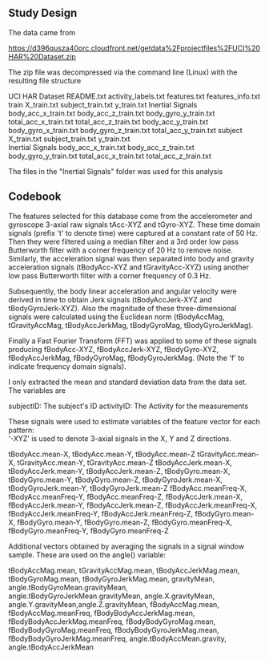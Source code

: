 Study Design
------------------

The data came from

https://d396qusza40orc.cloudfront.net/getdata%2Fprojectfiles%2FUCI%20HAR%20Dataset.zip

The zip file was decompressed via the command line (Linux) with the resulting file structure

UCI HAR Dataset
  README.txt
  activity_labels.txt
  features.txt
  features_info.txt
  train
    X_train.txt
    subject_train.txt
    y_train.txt
    Inertial Signals
      body_acc_x_train.txt
      body_acc_z_train.txt
      body_gyro_y_train.txt
      total_acc_x_train.txt
      total_acc_z_train.txt
body_acc_y_train.txt  body_gyro_x_train.txt  body_gyro_z_train.txt  total_acc_y_train.txt
  subject
    X_train.txt
    subject_train.txt
    y_train.txt    
    Inertial Signals
      body_acc_x_train.txt
      body_acc_z_train.txt
      body_gyro_y_train.txt
      total_acc_x_train.txt
      total_acc_z_train.txt

The files in the "Inertial Signals" folder was used for this analysis

Codebook
------------
The features selected for this database come from the accelerometer and gyroscope 3-axial raw signals tAcc-XYZ and tGyro-XYZ. These time domain signals (prefix 't' to denote time) were captured at a constant rate of 50 Hz. Then they were filtered using a median filter and a 3rd order low pass Butterworth filter with a corner frequency of 20 Hz to remove noise. Similarly, the acceleration signal was then separated into body and gravity acceleration signals (tBodyAcc-XYZ and tGravityAcc-XYZ) using another low pass Butterworth filter with a corner frequency of 0.3 Hz. 

Subsequently, the body linear acceleration and angular velocity were derived in time to obtain Jerk signals (tBodyAccJerk-XYZ and tBodyGyroJerk-XYZ). Also the magnitude of these three-dimensional signals were calculated using the Euclidean norm (tBodyAccMag, tGravityAccMag, tBodyAccJerkMag, tBodyGyroMag, tBodyGyroJerkMag). 

Finally a Fast Fourier Transform (FFT) was applied to some of these signals producing fBodyAcc-XYZ, fBodyAccJerk-XYZ, fBodyGyro-XYZ, fBodyAccJerkMag, fBodyGyroMag, fBodyGyroJerkMag. (Note the 'f' to indicate frequency domain signals). 


I only extracted the mean and standard deviation data from the data set. The variables are

subjectID:  The subject's ID
activityID: The Activity for the measurements

These signals were used to estimate variables of the feature vector for each pattern:  
'-XYZ' is used to denote 3-axial signals in the X, Y and Z directions.

tBodyAcc.mean-X, tBodyAcc.mean-Y, tBodyAcc.mean-Z
tGravityAcc.mean-X, tGravityAcc.mean-Y, tGravityAcc.mean-Z
tBodyAccJerk.mean-X, tBodyAccJerk.mean-Y, tBodyAccJerk.mean-Z,
tBodyGyro.mean-X, tBodyGyro.mean-Y, tBodyGyro.mean-Z,
tBodyGyroJerk.mean-X, tBodyGyroJerk.mean-Y, tBodyGyroJerk.mean-Z
fBodyAcc.meanFreq-X, fBodyAcc.meanFreq-Y, fBodyAcc.meanFreq-Z,
fBodyAccJerk.mean-X, fBodyAccJerk.mean-Y, fBodyAccJerk.mean-Z,
fBodyAccJerk.meanFreq-X, fBodyAccJerk.meanFreq-Y, fBodyAccJerk.meanFreq-Z,
fBodyGyro.mean-X, fBodyGyro.mean-Y, fBodyGyro.mean-Z,
fBodyGyro.meanFreq-X, fBodyGyro.meanFreq-Y, fBodyGyro.meanFreq-Z

Additional vectors obtained by averaging the signals in a signal window sample. These are used on the angle() variable:

tBodyAccMag.mean, tGravityAccMag.mean, tBodyAccJerkMag.mean, tBodyGyroMag.mean, tBodyGyroJerkMag.mean,
gravityMean, angle.tBodyGyroMean.gravityMean, angle.tBodyGyroJerkMean.gravityMean, angle.X.gravityMean, angle.Y.gravityMean,angle.Z.gravityMean,
fBodyAccMag.mean, fBodyAccMag.meanFreq, fBodyBodyAccJerkMag.mean, fBodyBodyAccJerkMag.meanFreq, fBodyBodyGyroMag.mean, fBodyBodyGyroMag.meanFreq, fBodyBodyGyroJerkMag.mean, fBodyBodyGyroJerkMag.meanFreq, angle.tBodyAccMean.gravity, angle.tBodyAccJerkMean


